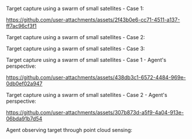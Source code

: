 Target capture using a swarm of small satellites - Case 1:

https://github.com/user-attachments/assets/2f43b0e6-cc71-4511-a137-ff7ac96cf3f1


Target capture using a swarm of small satellites - Case 2:

Target capture using a swarm of small satellites - Case 3:


Target capture using a swarm of small satellites - Case 1 - Agent's perspective:

https://github.com/user-attachments/assets/438db3c1-6572-4484-969e-0db0ef02a947


Target capture using a swarm of small satellites - Case 2 - Agent's perspective:

https://github.com/user-attachments/assets/307b873d-a5f9-4a04-913e-06bda91b7d54


Agent observing target through point cloud sensing:
